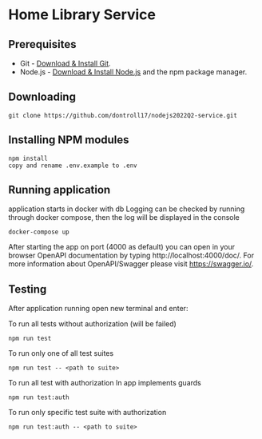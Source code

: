# Home Library Service

## Prerequisites

- Git - [Download & Install Git](https://git-scm.com/downloads).
- Node.js - [Download & Install Node.js](https://nodejs.org/en/download/) and the npm package manager.

## Downloading

```
git clone https://github.com/dontroll17/nodejs2022Q2-service.git
```

## Installing NPM modules

```
npm install
copy and rename .env.example to .env
```

## Running application

application starts in docker with db
Logging can be checked by running through docker compose, then the log will be displayed in the console

```
docker-compose up
```

After starting the app on port (4000 as default) you can open
in your browser OpenAPI documentation by typing http://localhost:4000/doc/.
For more information about OpenAPI/Swagger please visit https://swagger.io/.

## Testing

After application running open new terminal and enter:

To run all tests without authorization
(will be failed)

```
npm run test
```

To run only one of all test suites

```
npm run test -- <path to suite>
```

To run all test with authorization
In app implements guards

```
npm run test:auth
```

To run only specific test suite with authorization

```
npm run test:auth -- <path to suite>
```
